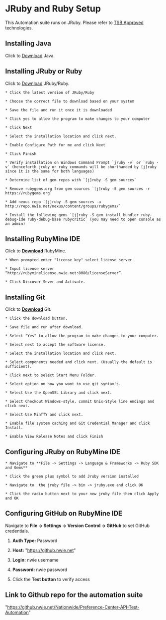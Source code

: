 # JRuby and Ruby Setup

This Automation suite runs on JRuby. Please refer to [TSB Approved](https://nwproduction.service-now.com/tsb/standard_technology.do) technologies.
## Installing Java

Click to [Download](http://www.oracle.com/technetwork/java/javase/downloads) Java.
## Installing JRuby or Ruby

Click to [Download](http://jruby.org/files/downloads/index.html) JRuby/Ruby.

    * Click the latest version of JRuby/Ruby

    * Choose the correct file to download based on your system 

    * Save the file and run it once it is downloaded

    * Click yes to allow the program to make changes to your computer

    * Click Next

    * Select the installation location and click next.

    * Enable Configure Path for me and click Next

    * Click Finish

    * Verify installation on Windows Command Prompt `jruby -v` or `ruby -v` (henceforth jruby or ruby commands will be shorthanded by [j]ruby since it is the same for both languages)

    * Determine list of gem repos with `[j]ruby -S gem sources`

    * Remove rubygems.org from gem sources `[j]ruby -S gem sources -r https://rubygems.org`

    * Add nexus repo `[j]ruby -S gem sources -a http://repo.nwie.net/nexus/content/groups/rubygems/`

    * Install the following gems `[j]ruby -S gem install bundler ruby-debug-ide ruby-debug-base rubycritic` (you may need to open console as an admin)
## Installing RubyMine IDE

Click to **[Download](https://www.jetbrains.com/ruby/download/#section=windows)** RubyMine.

    * When prompted enter "license key" select license server. 

    * Input license server “http://rubyminelicense.nwie.net:8080/licenseServer”.

    * Click Discover Sever and Activate.   
## Installing Git

Click to **[Download](https://git-scm.com/download)** Git.
    
    * Click the download button.
    
    * Save file and run after download.
    
    * Select "Yes" to allow the program to make changes to your computer.
    
    * Select next to accept the software license.
    
    * Select the installation location and click next.
    
    * Select components needed and click next. (Usually the default is sufficient).
    
    * Click next to select Start Menu Folder.
    
    * Select option on how you want to use git syntax's.
    
    * Select Use the OpenSSL Library and click next.
    
    * Select Checkout Windows-style, commit Unix-Style line endings and click next.
    
    * Select Use MinTTY and click next.
    
    * Enable file system caching and Git Credential Manager and click Install.
    
    * Enable View Release Notes and click Finish
## Configuring JRuby on RubyMine IDE

    * Navigate to **File -> Settings -> Language & Frameworks -> Ruby SDK and Gems** 

    * Click the green plus symbol to add Jruby version installed

    * Navigate to  the jruby file -> bin -> jruby.exe and click OK

    * Click the radio button next to your new jruby file then click Apply and OK  
## Configuring GitHub on RubyMine IDE

Navigate to **File -> Settings -> Version Control -> GitHub** to set GitHub credentials.
       
1. **Auth Type:** Password

2. **Host:**  "https://github.nwie.net"

3. **Login:** nwie username

4. **Password:** nwie password

5. Click the **Test button** to verify access 

## Link to Github repo for the automation suite

"https://github.nwie.net/Nationwide/Preference-Center-API-Test-Automation"
